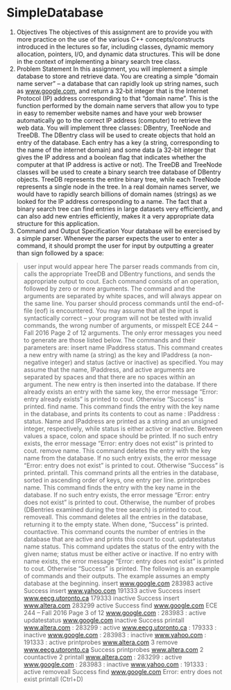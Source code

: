 # SimpleDatabase
1. Objectives
The objectives of this assignment are to provide you with more practice on the use of the
various C++ concepts/constructs introduced in the lectures so far, including classes, dynamic
memory allocation, pointers, I/O, and dynamic data structures. This will be done in the context
of implementing a binary search tree class.
2. Problem Statement
In this assignment, you will implement a simple database to store and retrieve data. You are
creating a simple “domain name server” – a database that can rapidly look up string names,
such as www.google.com, and return a 32-bit integer that is the Internet Protocol (IP)
address corresponding to that “domain name”. This is the function performed by the domain
name servers that allow you to type in easy to remember website names and have your web
browser automatically go to the correct IP address (computer) to retrieve the web data.
You will implement three classes: DBentry, TreeNode and TreeDB. The DBentry
class will be used to create objects that hold an entry of the database. Each entry has a key (a
string, corresponding to the name of the internet domain) and some data (a 32-bit integer that
gives the IP address and a boolean flag that indicates whether the computer at that IP address is
active or not). The TreeDB and TreeNode classes will be used to create a binary search tree
database of DBentry objects. TreeDB represents the entire binary tree, while each
TreeNode represents a single node in the tree.
In a real domain names server, we would have to rapidly search billions of domain names
(strings) as we looked for the IP address corresponding to a name. The fact that a binary search
tree can find entries in large datasets very efficiently, and can also add new entries efficiently,
makes it a very appropriate data structure for this application.
2. Command and Output Specification
Your database will be exercised by a simple parser. Whenever the parser expects the user to
enter a command, it should prompt the user for input by outputting a greater than sign followed
by a space:
> user input would appear here
The parser reads commands from cin, calls the appropriate TreeDB and DBentry functions,
and sends the appropriate output to cout. Each command consists of an operation, followed by
zero or more arguments. The command and the arguments are separated by white spaces, and
will always appear on the same line. You parser should process commands until the end-of-file
(eof) is encountered. You may assume that all the input is syntactically correct – your
program will not be tested with invalid commands, the wrong number of arguments, or misspelt
ECE 244 – Fall 2016 Page 2 of 12
arguments. The only error messages you need to generate are those listed below. The
commands and their parameters are:
insert name IPaddress status. This command creates a new entry with name
(a string) as the key and IPaddress (a non-negative integer) and status (active or
inactive) as specified. You may assume that the name, IPaddress, and active
arguments are separated by spaces and that there are no spaces within an argument. The
new entry is then inserted into the database. If there already exists an entry with the
same key, the error message “Error: entry already exists” is printed to
cout. Otherwise “Success” is printed.
find name. This command finds the entry with the key name in the database, and prints
its contents to cout as name : IPaddress : status. Name and IPaddress are
printed as a string and an unsigned integer, respectively, while status is either active
or inactive. Between values a space, colon and space should be printed.
If no such entry exists, the error message “Error: entry does not exist” is
printed to cout.
remove name. This command deletes the entry with the key name from the database. If
no such entry exists, the error message “Error: entry does not exist” is
printed to cout. Otherwise “Success” is printed.
printall. This command prints all the entries in the database, sorted in ascending order
of keys, one entry per line.
printprobes name. This command finds the entry with the key name in the database.
If no such entry exists, the error message “Error: entry does not exist” is
printed to cout. Otherwise, the number of probes (DBentries examined during the tree
search) is printed to cout.
removeall. This command deletes all the entries in the database, returning it to the
empty state. When done, “Success” is printed.
countactive. This command counts the number of entries in the database that are active
and prints this count to cout.
updatestatus name status. This command updates the status of the entry with
the given name; status must be either active or inactive. If no entry with name
exists, the error message “Error: entry does not exist” is printed to cout.
Otherwise “Success” is printed.
The following is an example of commands and their outputs. The example assumes an empty
database at the beginning.
> insert www.google.com 283983 active
Success
> insert www.yahoo.com 191333 active
Success
> insert www.eecg.utoronto.ca 179333 inactive
Success
> insert www.altera.com 283299 active
Success
> find www.google.com
ECE 244 – Fall 2016 Page 3 of 12
www.google.com : 283983 : active
> updatestatus www.google.com inactive
Success
> printall
www.altera.com : 283299 : active
www.eecg.utoronto.ca : 179333 : inactive
www.google.com : 283983 : inactive
www.yahoo.com : 191333 : active
> printprobes www.altera.com
3
> remove www.eecg.utoronto.ca
Success
> printprobes www.altera.com
2
> countactive
2
> printall
www.altera.com : 283299 : active
www.google.com : 283983 : inactive
www.yahoo.com : 191333 : active
> removeall
Success
> find www.google.com
Error: entry does not exist
> printall
> (Ctrl+D)
